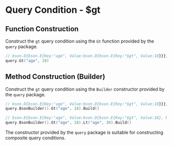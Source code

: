 # Query Condition - $gt
## Function Construction
Construct the `gt` query condition using the `Gt` function provided by the `query` package.
```go
// bson.D{bson.E{Key:"age", Value:bson.D{bson.E{Key:"$gt", Value:18}}}}
query.Gt("age", 18)
```

## Method Construction (Builder)
Construct the `gt` query condition using the `Builder` constructor provided by the `query` package.
```go
// bson.D{bson.E{Key:"age", Value:bson.D{bson.E{Key:"$gt", Value:18}}}}
query.BsonBuilder().Gt("age", 18).Build()

// bson.D{bson.E{Key:"age", Value:bson.D{bson.E{Key:"$gt", Value:18}, bson.E{Key:"$lt", Value:30}}}}
query.BsonBuilder().Gt("age", 18).Lt("age", 30).Build()
```
The constructor provided by the `query` package is suitable for constructing composite query conditions.